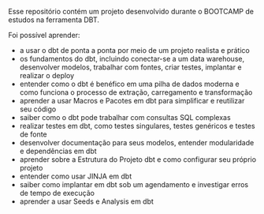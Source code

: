 <!-- Welcome to your new dbt project!

### Using the starter project

Try running the following commands:
- dbt run
- dbt test


### Resources:
- Learn more about dbt [in the docs](https://docs.getdbt.com/docs/introduction)
- Check out [Discourse](https://discourse.getdbt.com/) for commonly asked questions and answers
- Join the [dbt community](http://community.getbdt.com/) to learn from other analytics engineers
- Find [dbt events](https://events.getdbt.com) near you
- Check out [the blog](https://blog.getdbt.com/) for the latest news on dbt's development and best practices -->

Esse repositório contém um projeto desenvolvido durante o BOOTCAMP de estudos na ferramenta DBT.

Foi possível aprender:
- a usar o dbt de ponta a ponta por meio de um projeto realista e prático
- os fundamentos do dbt, incluindo conectar-se a um data warehouse, desenvolver modelos, trabalhar com fontes, criar testes, implantar e realizar o deploy
- entender como o dbt é benéfico em uma pilha de dados moderna e como funciona o processo de extração, carregamento e transformação
- aprender a usar Macros e Pacotes em dbt para simplificar e reutilizar seu código
- saiber como o dbt pode trabalhar com consultas SQL complexas
- realizar testes em dbt, como testes singulares, testes genéricos e testes de fonte
- desenvolver documentação para seus modelos, entender modularidade e dependências em dbt
- aprender sobre a Estrutura do Projeto dbt e como configurar seu próprio projeto
- entender como usar JINJA em dbt
- saiber como implantar em dbt sob um agendamento e investigar erros de tempo de execução
- aprender a usar Seeds e Analysis em dbt
